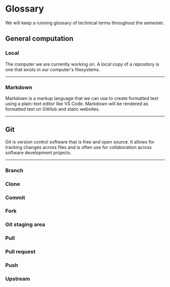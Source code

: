 # Glossary

We will keep a running glossary of technical terms throughout the semester.

## General computation

### Local

The computer we are currently working on. A _local_ copy of a repository is one that exists in our computer's filesystems. 

---

### Markdown

Markdown is a markup language that we can use to create formatted text using a plain-text editor like VS Code. Markdown will be rendered as formatted text on GitHub and static websites.

---

## Git

Git is version control software that is free and open source. It allows for tracking changes across files and is often use for collaboration across software development projects.

---

### Branch

### Clone

### Commit

### Fork

### Git staging area

### Pull

### Pull request

### Push

### Upstream

